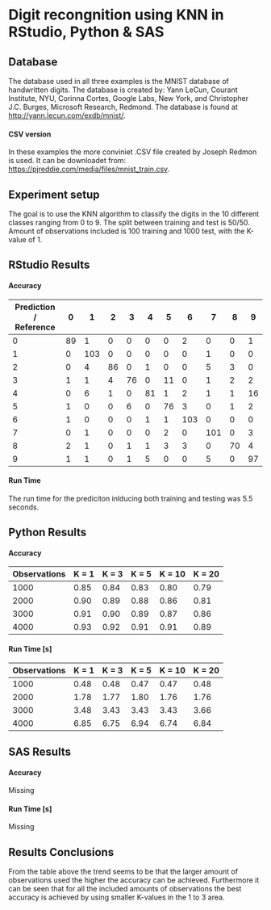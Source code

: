 # Digit recongnition using KNN in RStudio, Python & SAS

## Database
The database used in all three examples is the MNIST database of handwritten digits. The database is created by: Yann LeCun, Courant Institute, NYU, Corinna Cortes, Google Labs, New York, and Christopher J.C. Burges, Microsoft Research, Redmond. The database is found at http://yann.lecun.com/exdb/mnist/.

#### CSV version
In these examples the more conviniet .CSV file created by Joseph Redmon is used. It can be downloadet from: https://pjreddie.com/media/files/mnist_train.csv.

## Experiment setup
The goal is to use the KNN algorithm to classify the digits in the 10 different classes ranging from 0 to 9. The split between training and test is 50/50. Amount of observations included is 100 training and 1000 test, with the K-value of 1.

## RStudio Results
#### Accuracy
| Prediction / Reference | 0  | 1   | 2  | 3  | 4  | 5  | 6   | 7   | 8  | 9  |
|------------------------|----|-----|----|----|----|----|-----|-----|----|----|
| 0                      | 89 | 1   | 0  | 0  | 0  | 0  | 2   | 0   | 0  | 1  |
| 1                      | 0  | 103 | 0  | 0  | 0  | 0  | 0   | 1   | 0  | 0  |
| 2                      | 0  | 4   | 86 | 0  | 1  | 0  | 0   | 5   | 3  | 0  |
| 3                      | 1  | 1   | 4  | 76 | 0  | 11 | 0   | 1   | 2  | 2  |
| 4                      | 0  | 6   | 1  | 0  | 81 | 1  | 2   | 1   | 1  | 16 |
| 5                      | 1  | 0   | 0  | 6  | 0  | 76 | 3   | 0   | 1  | 2  |
| 6                      | 1  | 0   | 0  | 0  | 1  | 1  | 103 | 0   | 0  | 0  |
| 7                      | 0  | 1   | 0  | 0  | 0  | 2  | 0   | 101 | 0  | 3  |
| 8                      | 2  | 1   | 0  | 1  | 1  | 3  | 3   | 0   | 70 | 4  |
| 9                      | 1  | 1   | 0  | 1  | 5  | 0  | 0   | 5   | 0  | 97 |
#### Run Time
The run time for the prediciton inlducing both training and testing was 5.5 seconds. 

## Python Results
#### Accuracy
| Observations | K = 1 | K = 3 | K = 5 | K = 10 | K = 20 |
|--------------|-------|-------|-------|--------|--------|
| 1000         |  0.85 |  0.84 |  0.83 |   0.80 |   0.79 |
| 2000         |  0.90 |  0.89 |  0.88 |   0.86 |   0.81 |
| 3000         |  0.91 |  0.90 |  0.89 |   0.87 |   0.86 |
| 4000         |  0.93 |  0.92 |  0.91 |   0.91 |   0.89 |
#### Run Time [s]
| Observations | K = 1 | K = 3 | K = 5 | K = 10 | K = 20 |
|--------------|-------|-------|-------|--------|--------|
| 1000         |  0.48 |  0.48 |  0.47 |   0.47 |   0.48 |
| 2000         |  1.78 |  1.77 |  1.80 |   1.76 |   1.76 |
| 3000         |  3.48 |  3.43 |  3.43 |   3.43 |   3.66 |
| 4000         |  6.85 |  6.75 |  6.94 |   6.74 |   6.84 |

## SAS Results
#### Accuracy
Missing
#### Run Time [s]
Missing

##  Results Conclusions
From the table above the trend seems to be that the larger amount of observations used the higher the accuracy can be achieved. Furthermore it can be seen that for all the included amounts of observations the best accuracy is achieved by using smaller K-values in the 1 to 3 area.

